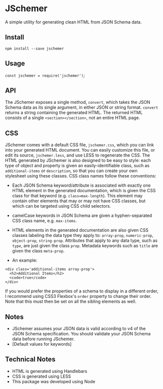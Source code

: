 # JSchemer
A simple utility for generating clean HTML from JSON Schema data.

## Install
`npm install --save jschemer`

## Usage
`const jschemer = require('jschemer')`;

## API
The JSchemer exposes a single method, `convert`, which takes the JSON Schema data as its single argument, in either JSON or string format. `convert` returns a string containing the generated HTML. The returned HTML consists of a single `<section></section>`, not an entire HTML page.

## CSS
JSchemer comes with a default CSS file, `jschemer.css`, which you can link into your generated HTML document. You can easily customize this file, or edit its source, `jschemer.less`, and use LESS to regenerate the CSS. The HTML generated by JSchemer is also designed to be easy to style: each type of object and property is given an easily-identifiable class, such as `additional-items` or `description`, so that you can create your own stylesheet using these classes. CSS class names follow these conventions:

* Each JSON Schema keyword/attribute is associated with exactly one HTML element in the generated documentation, which is given the CSS class for that keyword (e.g. `class=max-length`). This element may contain other elements that may or may not have CSS classes, but which can be targeted using CSS child selectors.

* camelCase keywords in JSON Schema are given a hyphen-separated CSS class name, e.g. `max-items`.

* HTML elements in the generated documentation are also given CSS classes labeling the data type they apply to: `array-prop`, `numeric-prop`, `object-prop`, `string-prop`. Attributes that apply to any data type, such as `type`, are just given the class `prop`. Metadata keywords such as `title` are given the class `meta-prop`.

* An example:
```
<div class='additional-items array-prop'>
  <h2>Additional Items</h2>
  <code>true</code>
</div>
```

If you would prefer the properties of a schema to display in a different order, I recommend using CSS3 Flexbox's `order` property to change their order. Note that this must then be set on all the sibling elements as well.

## Notes
* JSchemer assumes your JSON data is valid according to v4 of the JSON Schema specification. You should validate your JSON Schema data before running JSchemer.
* [Default values for keywords]

## Technical Notes
* HTML is generated using Handlebars
* CSS is generated using LESS
* This package was developed using Node
